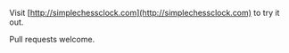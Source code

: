 Visit [http://simplechessclock.com](http://simplechessclock.com) to try it out.

Pull requests welcome.
